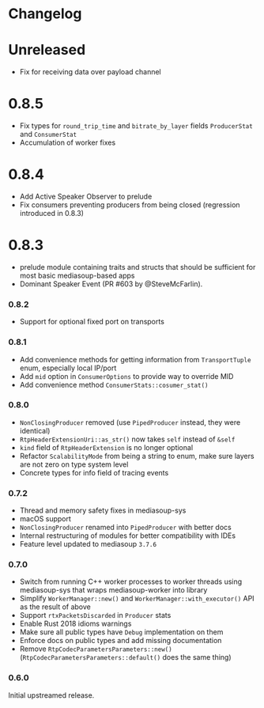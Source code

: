 # Changelog

# Unreleased

* Fix for receiving data over payload channel

# 0.8.5

* Fix types for `round_trip_time` and `bitrate_by_layer` fields `ProducerStat` and `ConsumerStat`
* Accumulation of worker fixes

# 0.8.4

* Add Active Speaker Observer to prelude
* Fix consumers preventing producers from being closed (regression introduced in 0.8.3)

# 0.8.3

* prelude module containing traits and structs that should be sufficient for most basic mediasoup-based apps
* Dominant Speaker Event (PR #603 by @SteveMcFarlin).

### 0.8.2

* Support for optional fixed port on transports

### 0.8.1

* Add convenience methods for getting information from `TransportTuple` enum, especially local IP/port
* Add `mid` option in `ConsumerOptions` to provide way to override MID
* Add convenience method `ConsumerStats::cosumer_stat()`

### 0.8.0

* `NonClosingProducer` removed (use `PipedProducer` instead, they were identical)
* `RtpHeaderExtensionUri::as_str()` now takes `self` instead of `&self`
* `kind` field of `RtpHeaderExtension` is no longer optional
* Refactor `ScalabilityMode` from being a string to enum, make sure layers are not zero on type system level
* Concrete types for info field of tracing events

### 0.7.2

* Thread and memory safety fixes in mediasoup-sys
* macOS support
* `NonClosingProducer` renamed into `PipedProducer` with better docs
* Internal restructuring of modules for better compatibility with IDEs
* Feature level updated to mediasoup `3.7.6`

### 0.7.0

* Switch from running C++ worker processes to worker threads using mediasoup-sys that wraps mediasoup-worker into library
* Simplify `WorkerManager::new()` and `WorkerManager::with_executor()` API as the result of above
* Support `rtxPacketsDiscarded` in `Producer` stats
* Enable Rust 2018 idioms warnings
* Make sure all public types have `Debug` implementation on them
* Enforce docs on public types and add missing documentation
* Remove `RtpCodecParametersParameters::new()` (`RtpCodecParametersParameters::default()` does the same thing)

### 0.6.0

Initial upstreamed release.
